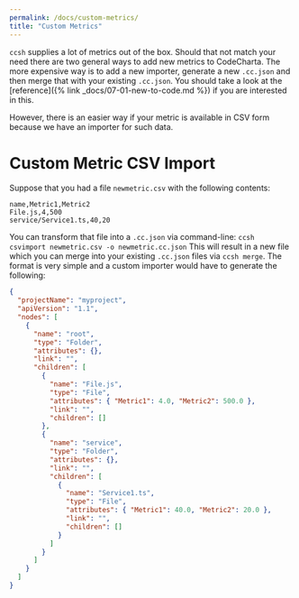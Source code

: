 ```yaml
---
permalink: /docs/custom-metrics/
title: "Custom Metrics"
---
```


`ccsh` supplies a lot of metrics out of the box. Should that not match your need there are two general ways to add new metrics to CodeCharta. The more expensive way is to add a new importer, generate a new `.cc.json` and then merge that with your existing `.cc.json`. You should take a look at the [reference]({% link _docs/07-01-new-to-code.md %}) if you are interested in this.

However, there is an easier way if your metric is available in CSV form because we have an importer for such data.

# Custom Metric CSV Import

Suppose that you had a file `newmetric.csv` with the following contents:

```csv
name,Metric1,Metric2
File.js,4,500
service/Service1.ts,40,20
```

You can transform that file into a `.cc.json` via command-line: `ccsh csvimport newmetric.csv -o newmetric.cc.json`
This will result in a new file which you can merge into your existing `.cc.json` files via `ccsh merge`. The format is very simple and a custom importer would have to generate the following:

```json
{
  "projectName": "myproject",
  "apiVersion": "1.1",
  "nodes": [
    {
      "name": "root",
      "type": "Folder",
      "attributes": {},
      "link": "",
      "children": [
        {
          "name": "File.js",
          "type": "File",
          "attributes": { "Metric1": 4.0, "Metric2": 500.0 },
          "link": "",
          "children": []
        },
        {
          "name": "service",
          "type": "Folder",
          "attributes": {},
          "link": "",
          "children": [
            {
              "name": "Service1.ts",
              "type": "File",
              "attributes": { "Metric1": 40.0, "Metric2": 20.0 },
              "link": "",
              "children": []
            }
          ]
        }
      ]
    }
  ]
}
```
